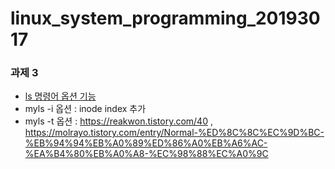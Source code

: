 # linux_system_programming_20193017

### 과제 3
* [ls 명령어 옵션 기능](https://nochoco-lee.tistory.com/361)
* myls -i 옵션 : inode index 추가
* myls -t 옵션 : https://reakwon.tistory.com/40  ,  https://molrayo.tistory.com/entry/Normal-%ED%8C%8C%EC%9D%BC-%EB%94%94%EB%A0%89%ED%86%A0%EB%A6%AC-%EA%B4%80%EB%A0%A8-%EC%98%88%EC%A0%9C
